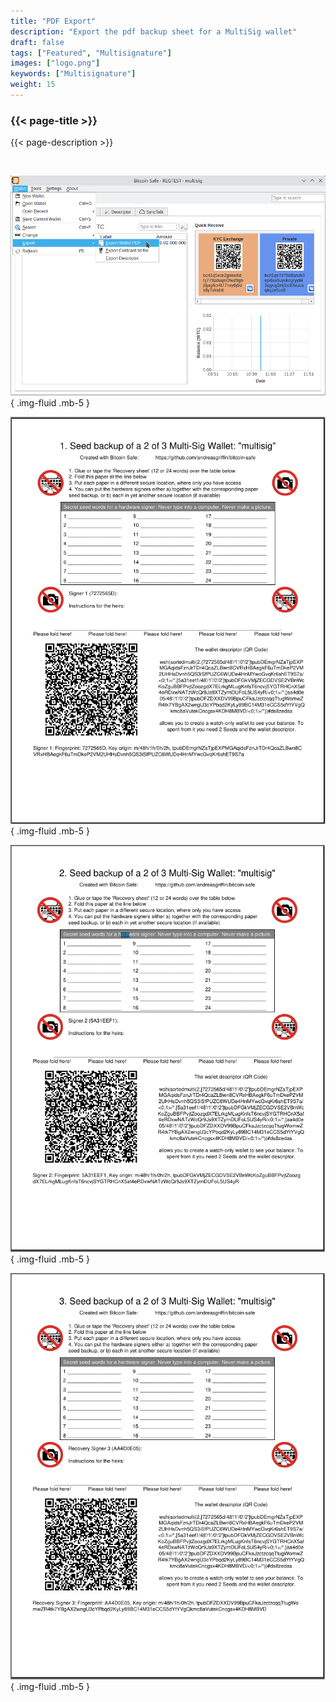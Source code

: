 ```yaml
---
title: "PDF Export"
description: "Export the pdf backup sheet for a MultiSig wallet"
draft: false
tags: ["Featured", "Multisignature"]
images: ["logo.png"]
keywords: ["Multisignature"]
weight: 15
---
```


### {{< page-title >}} 
{{< page-description >}} 

<br>



![lick export](step1.png)
{ .img-fluid .mb-5 }

![1](1.png)
{ .img-fluid .mb-5 }


![2](2.png)
{ .img-fluid .mb-5 }


![3](3.png)
{ .img-fluid .mb-5 }

